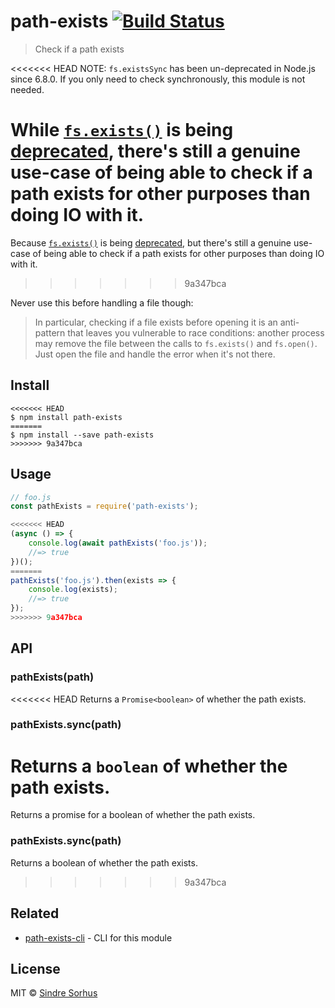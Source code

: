 # path-exists [![Build Status](https://travis-ci.org/sindresorhus/path-exists.svg?branch=master)](https://travis-ci.org/sindresorhus/path-exists)

> Check if a path exists

<<<<<<< HEAD
NOTE: `fs.existsSync` has been un-deprecated in Node.js since 6.8.0. If you only need to check synchronously, this module is not needed.

While [`fs.exists()`](https://nodejs.org/api/fs.html#fs_fs_exists_path_callback) is being [deprecated](https://github.com/iojs/io.js/issues/103), there's still a genuine use-case of being able to check if a path exists for other purposes than doing IO with it.
=======
Because [`fs.exists()`](https://nodejs.org/api/fs.html#fs_fs_exists_path_callback) is being [deprecated](https://github.com/iojs/io.js/issues/103), but there's still a genuine use-case of being able to check if a path exists for other purposes than doing IO with it.
>>>>>>> 9a347bca

Never use this before handling a file though:

> In particular, checking if a file exists before opening it is an anti-pattern that leaves you vulnerable to race conditions: another process may remove the file between the calls to `fs.exists()` and `fs.open()`. Just open the file and handle the error when it's not there.


## Install

```
<<<<<<< HEAD
$ npm install path-exists
=======
$ npm install --save path-exists
>>>>>>> 9a347bca
```


## Usage

```js
// foo.js
const pathExists = require('path-exists');

<<<<<<< HEAD
(async () => {
	console.log(await pathExists('foo.js'));
	//=> true
})();
=======
pathExists('foo.js').then(exists => {
	console.log(exists);
	//=> true
});
>>>>>>> 9a347bca
```


## API

### pathExists(path)

<<<<<<< HEAD
Returns a `Promise<boolean>` of whether the path exists.

### pathExists.sync(path)

Returns a `boolean` of whether the path exists.
=======
Returns a promise for a boolean of whether the path exists.

### pathExists.sync(path)

Returns a boolean of whether the path exists.
>>>>>>> 9a347bca


## Related

- [path-exists-cli](https://github.com/sindresorhus/path-exists-cli) - CLI for this module


## License

MIT © [Sindre Sorhus](https://sindresorhus.com)
